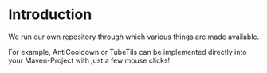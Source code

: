 # Introduction

We run our own repository through which various things are made available.

For example, AntiCooldown or TubeTils can be implemented directly into your Maven-Project with just a few mouse clicks!
